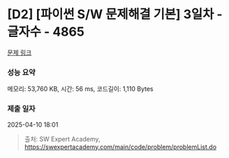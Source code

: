 # [D2] [파이썬 S/W 문제해결 기본] 3일차 - 글자수 - 4865 

[문제 링크](https://swexpertacademy.com/main/code/problem/problemDetail.do?contestProbId=AWTQSs6qQL0DFAVT) 

### 성능 요약

메모리: 53,760 KB, 시간: 56 ms, 코드길이: 1,110 Bytes

### 제출 일자

2025-04-10 18:01



> 출처: SW Expert Academy, https://swexpertacademy.com/main/code/problem/problemList.do